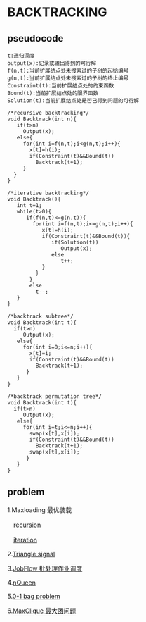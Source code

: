 # BACKTRACKING
## pseudocode
```
t:递归深度
output(x):记录或输出得到的可行解
f(n,t):当前扩展结点处未搜索过的子树的起始编号
g(n,t):当前扩展结点处未搜索过的子树的终止编号
Constraint(t):当前扩展结点处的约束函数
Bound(t):当前扩展结点处的限界函数
Solution(t):当前扩展结点处是否已得到问题的可行解
```
```
/*recursive backtracking*/
void Backtrack(int n){
   if(t>n)
     Output(x);
   else{
     for(int i=f(n,t);i<g(n,t);i++){
       x[t]=h(i);
       if(Constraint(t)&&Bound(t))
         Backtrack(t+1);
     }
  }
}
```
```
/*iterative backtracking*/
void Backtrack(){
   int t=1;
   while(t>0){
      if(f(n,t)<=g(n,t)){
        for(int i=f(n,t);i<=g(n,t);i++){
           x[t]=h(i);
           if(Constraint(t)&&Bound(t)){
              if(Solution(t))
                 Output(x);
              else
                 t++;
           }       
         }
       }
       else
         t--;
   }
}
```
```
/*backtrack subtree*/
void Backtrack(int t){
  if(t>n)
     Output(x);
   else{
     for(int i=0;i<=n;i++){
       x[t]=i;
       if(Constraint(t)&&Bound(t))
         Backtrack(t+1);
      }
   }
}
```
```
/*backtrack permutation tree*/
void Backtrack(int t){
  if(t>n)
     Output(x);
   else{
     for(int i=t;i<=n;i++){
       swap(x[t],x[i]);
       if(Constraint(t)&&Bound(t))
         Backtrack(t+1);
       swap(x[t],x[i]);
      }
   }
}
```
## problem
1.Maxloading 最优装载

　[recursion](https://github.com/Iris-Song/algorithm/blob/main/Backtracking/Maxloading-recur.cpp)　
 
　[iteration](https://github.com/Iris-Song/algorithm/blob/main/Backtracking/Maxloading-iteration.cpp)

2.[Triangle signal](https://github.com/Iris-Song/algorithm/blob/main/Backtracking/Triangle%20signal.cpp)

3.[JobFlow 批处理作业调度](https://github.com/Iris-Song/algorithm/blob/main/Backtracking/JobFlow.cpp)

4.[nQueen](https://github.com/Iris-Song/algorithm/blob/main/Backtracking/nQueen.cpp)

5.[0-1 bag problem](https://github.com/Iris-Song/algorithm/blob/main/Backtracking/bag0-1.cpp)

6.[MaxClique 最大团问题](https://github.com/Iris-Song/algorithm/blob/main/Backtracking/MaxClique.cpp)
